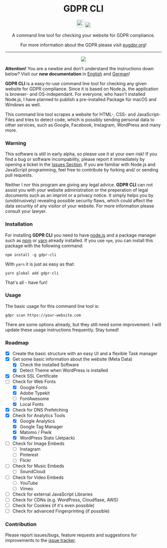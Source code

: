 <h1 align="center">GDPR CLI</h1>

<p align="center">
  <img src="https://assets-cdn.github.com/favicon.ico" width=24 height=24/>
  <a href="https://github.com/mirkoschubert/gdpr-cli/blob/master/LICENSE.md">
    <img src="https://img.shields.io/github/license/mirkoschubert/gdpr-cli.svg" />
  </a>
</p>

<p align="center">A command line tool for checking your website for GDPR compliance.</p>
<p align="center">For more information about the GDPR please visit <a href="https://www.eugdpr.org">eugdpr.org</a>!</p>

---

<p align="center">
  <img src="https://raw.githubusercontent.com/mirkoschubert/gdpr-cli/master/gdpr-cli-screenshot.png" />
</p>

**Attention!** You are a newbie and don't understand the instructions down below? Visit our **new documentation** in [English](https://mirkoschubert.github.io/gdpr-cli/#/) and [German](https://mirkoschubert.github.io/gdpr-cli/#/de/)!

**GDPR CLI** is a easy-to-use command line tool for checking any given website for GDPR compliance. Since it is based on Node.js, the application is browser- and OS-independant. For everyone, who hasn't installed Node.js, I have planned to publish a pre-installed Package für macOS and Windows as well.

This command line tool scrapes a website for HTML-, CSS- and JavaScript-Files and tries to detect code, which is possibly sending personal data to other services, such as Google, Facebook, Instagram, WordPress and many more.

### Warning

This software is still in early alpha, so please use it at your own risk! If you find a bug or software incompability, please report it immediately by opening a ticket in the [Issues Section](https://github.com/mirkoschubert/gdpr-cli/issues). If you are familiar with Node.js and JavaScript programming, feel free to contribute by forking and/ or sending pull requests.

Neither I nor this program are giving any legal advice. **GDPR CLI** can not assist you with your website administration or the preperation of legal documents such as an imprint or a privacy notice. It simply helps you by (unobtrusively) revealing possible security flaws, which could affect the data securitiy of any visitor of your website. For more information please consult your lawyer.

### Installation

For installing **GDPR CLI** you need to have [node.js](https://nodejs.org/en/) and a package manager such as [npm](https://www.npmjs.com) or [yarn](https://yarnpkg.com/en/) already installed. If you use `npm`, you can install this package with the following command:

```
npm install -g gdpr-cli
```

With `yarn` it is just as easy as that:

```
yarn global add gdpr-cli
```

That's all - have fun!

### Usage

The basic usage for this command line tool is:

```
gdpr scan https://your-website.com
```

There are some options already, but they still need some improvement. I will update these usage instructions frequently. Stay tuned!

### Roadmap

* [x] Create the basic structure with an easy UI and a flexible Task manager
* [x] Get some basic information about the website (Meta Data)
  * [x] Check the installed Software
  * [x] Detect Theme when WordPress is installed
* [x] Check SSL Certificate
* [ ] Check for Web Fonts
  * [x] Google Fonts
  * [x] Adobe Typekit
  * [ ] FontAwesome
  * [x] Local Fonts
* [x] Check for DNS Prefetching
* [x] Check for Analytics Tools
  * [x] Google Analytics
  * [x] Google Tag Manager
  * [x] Matomo / Piwik
  * [x] WordPress Stats (Jetpack)
* [ ] Check for Image Embeds
  * [ ] Instagram
  * [ ] Pinterest
  * [ ] Flickr
* [ ] Check for Music Embeds
  * [ ] SoundCloud
* [ ] Check for Video Embeds
  * [ ] YouTube
  * [ ] Vimeo
* [ ] Check for external JavaScript Libraries
* [ ] Check for CDNs (e.g. WordPress, Cloudflase, AWS)
* [ ] Check for Cookies (if it's even possible)
* [ ] Check for advanced Fingerprinting (if possible)

### Contribution

Please report issues/bugs, feature requests and suggestions for improvements to the [issue tracker](https://github.com/mirkoschubert/gdpr-cli/issues).
